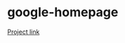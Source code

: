 google-homepage
===============

<a href="http://www.theodinproject.com/web-development-101/html-css">Project link</a>